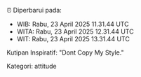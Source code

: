 ⏰ Diperbarui pada:
- WIB: Rabu, 23 April 2025 11.31.44 UTC
- WITA: Rabu, 23 April 2025 12.31.44 UTC
- WIT: Rabu, 23 April 2025 13.31.44 UTC

Kutipan Inspiratif:
"Dont Copy My Style."


Kategori: attitude

